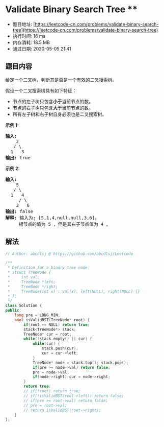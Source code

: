 # Validate Binary Search Tree **
- 题目地址: [https://leetcode-cn.com/problems/validate-binary-search-tree](https://leetcode-cn.com/problems/validate-binary-search-tree)
- 执行时间: 16 ms
- 内存消耗: 18.5 MB
- 通过日期: 2020-05-05 21:41

## 题目内容
<p>给定一个二叉树，判断其是否是一个有效的二叉搜索树。</p>

<p>假设一个二叉搜索树具有如下特征：</p>

<ul>
	<li>节点的左子树只包含<strong>小于</strong>当前节点的数。</li>
	<li>节点的右子树只包含<strong>大于</strong>当前节点的数。</li>
	<li>所有左子树和右子树自身必须也是二叉搜索树。</li>
</ul>

<p><strong>示例 1:</strong></p>

<pre><strong>输入:</strong>
    2
   / \
  1   3
<strong>输出:</strong> true
</pre>

<p><strong>示例 2:</strong></p>

<pre><strong>输入:
</strong>    5
   / \
  1   4
     / \
    3   6
<strong>输出:</strong> false
<strong>解释:</strong> 输入为: [5,1,4,null,null,3,6]。
     根节点的值为 5 ，但是其右子节点值为 4 。
</pre>


## 解法
```cpp
// Author: abcdlsj @ https://github.com/abcdlsj/Leetcode

/**
 * Definition for a binary tree node.
 * struct TreeNode {
 *     int val;
 *     TreeNode *left;
 *     TreeNode *right;
 *     TreeNode(int x) : val(x), left(NULL), right(NULL) {}
 * };
 */
class Solution {
public:
    long pre = LONG_MIN;
    bool isValidBST(TreeNode* root) {
        if(root == NULL) return true;
        stack<TreeNode*> stack;
        TreeNode* cur = root;
        while(!stack.empty() || cur) {
            while(cur) {
                stack.push(cur);
                cur = cur->left;
            }
            TreeNode* node = stack.top(); stack.pop();
            if(pre >= node->val) return false;
            pre = node->val;
            if(node->right) cur = node->right;
        }
        return true;
        // if(!root) return true;
        // if(!isValidBST(root->left)) return false;
        // if(pre >= root->val) return false;
        // pre = root->val;
        // return isValidBST(root->right);
    }
};

```